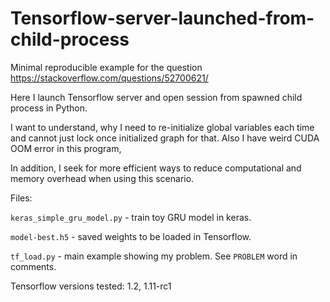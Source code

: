 # Tensorflow-server-launched-from-child-process
Minimal reproducible example for the question https://stackoverflow.com/questions/52700621/

Here I launch Tensorflow server and open session from spawned child process in Python. 

I want to understand, why I need to re-initialize global variables each time and cannot just lock once initialized graph for that. Also I have weird CUDA OOM error in this program,

In addition, I seek for more efficient ways to reduce computational and memory overhead when using this scenario.


Files:

`keras_simple_gru_model.py`  - train toy GRU model in keras.

`model-best.h5` - saved weights to be loaded in Tensorflow.

`tf_load.py` - main example showing my problem. See `PROBLEM` word in comments.

Tensorflow versions tested: 1.2, 1.11-rc1
